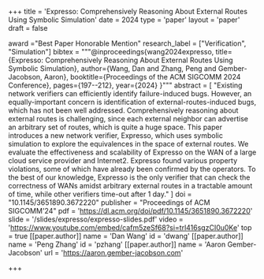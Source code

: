 +++
title = 'Expresso: Comprehensively Reasoning About External Routes Using Symbolic Simulation'
date = 2024
type = 'paper'
layout = 'paper'
draft = false

award ="Best Paper Honorable Mention"
research_label = ["Verification", "Simulation"]
bibtex = """@inproceedings{wang2024expresso,
  title={Expresso: Comprehensively Reasoning About External Routes Using Symbolic Simulation},
  author={Wang, Dan and Zhang, Peng and Gember-Jacobson, Aaron},
  booktitle={Proceedings of the ACM SIGCOMM 2024 Conference},
  pages={197--212},
  year={2024}
}"""
abstract = [
    "Existing network verifiers can efficiently identify failure-induced bugs. However, an equally-important concern is identification of external-routes-induced bugs, which has not been well addressed. Comprehensively reasoning about external routes is challenging, since each external neighbor can advertise an arbitrary set of routes, which is quite a huge space. This paper introduces a new network verifier, Expresso, which uses symbolic simulation to explore the equivalences in the space of external routes. We evaluate the effectiveness and scalability of Expresso on the WAN of a large cloud service provider and Internet2. Expresso found various property violations, some of which have already been confirmed by the operators. To the best of our knowledge, Expresso is the only verifier that can check the correctness of WANs amidst arbitrary external routes in a tractable amount of time, while other verifiers time-out after 1 day."
]
doi = "10.1145/3651890.3672220"
publisher = "Proceedings of ACM SIGCOMM'24"
pdf = 'https://dl.acm.org/doi/pdf/10.1145/3651890.3672220'
slide = '/slides/expresso/expresso-slides.pdf'
video = 'https://www.youtube.com/embed/cafm5zeSf68?si=trl416sgzCI0u0Ke'
top = true
[[paper.author]]
    name = 'Dan Wang'
    id = 'dwang'
[[paper.author]]
    name = 'Peng Zhang'
    id = 'pzhang'
[[paper.author]]
    name = 'Aaron Gember-Jacobson'
    url = 'https://aaron.gember-jacobson.com'

+++
